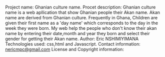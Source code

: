 Project name: Ghanian culture name.
Procet description: Ghanian culture name is a web apllication that show Ghanian people their Akan name.                                                                                                         Akan name are derived from Ghanian culture. Frequently in Ghana,                                                                                              Children are given their first name as a 'day name' which corresponds to the day in the week they were born.                                                           My web help the people who don't know their akan name by entering their date,month and year they born and select their gender for getting their Akan name.
Author: Eric NSHIMIYIMANA       
Technologies used: css,html and Javascript.
Contact information: nericmpc@gmail.com
License and Copyright information:
